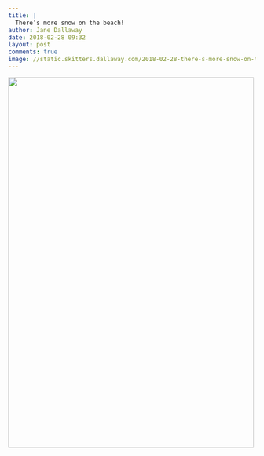 ```yaml
---
title: |
  There’s more snow on the beach!
author: Jane Dallaway
date: 2018-02-28 09:32
layout: post
comments: true
image: //static.skitters.dallaway.com/2018-02-28-there-s-more-snow-on-the-beach-thumb-1-IMG-1448.JPG
---
```


<div>
        <a href="//static.skitters.dallaway.com/2018-02-28-there-s-more-snow-on-the-beach-fullsize-1-IMG-1448.JPG">
          <img src="//static.skitters.dallaway.com/2018-02-28-there-s-more-snow-on-the-beach-thumb-1-IMG-1448.JPG" width="500" height="755"/>
        </a>
      </div>


  
      